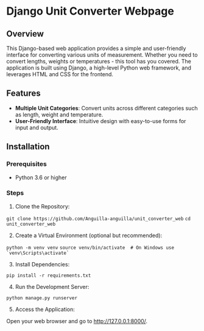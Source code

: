 # Django Unit Converter Webpage

## Overview

This Django-based web application provides a simple and user-friendly interface for converting various units of measurement. Whether you need to convert lengths, weights or temperatures - this tool has you covered. The application is built using Django, a high-level Python web framework, and leverages HTML and CSS for the frontend.

## Features

- **Multiple Unit Categories**: Convert units across different categories such as length, weight and temperature.
- **User-Friendly Interface**: Intuitive design with easy-to-use forms for input and output.

## Installation

### Prerequisites
- Python 3.6 or higher

### Steps

1. Clone the Repository:

``` git clone https://github.com/Anguilla-anguilla/unit_converter_web ```
``` cd unit_converter_web ```

2. Create a Virtual Environment (optional but recommended):

``` python -m venv venv ```
``` source venv/bin/activate  # On Windows use `venv\Scripts\activate` ```

3. Install Dependencies:

``` pip install -r requirements.txt ```

4. Run the Development Server:

``` python manage.py runserver ```

5. Access the Application:

Open your web browser and go to http://127.0.0.1:8000/.
